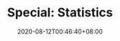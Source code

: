 ---
title: "Special: Statistics"
date: 2020-08-12T00:46:40+08:00
draft: false
category: special
layout: statistics
---